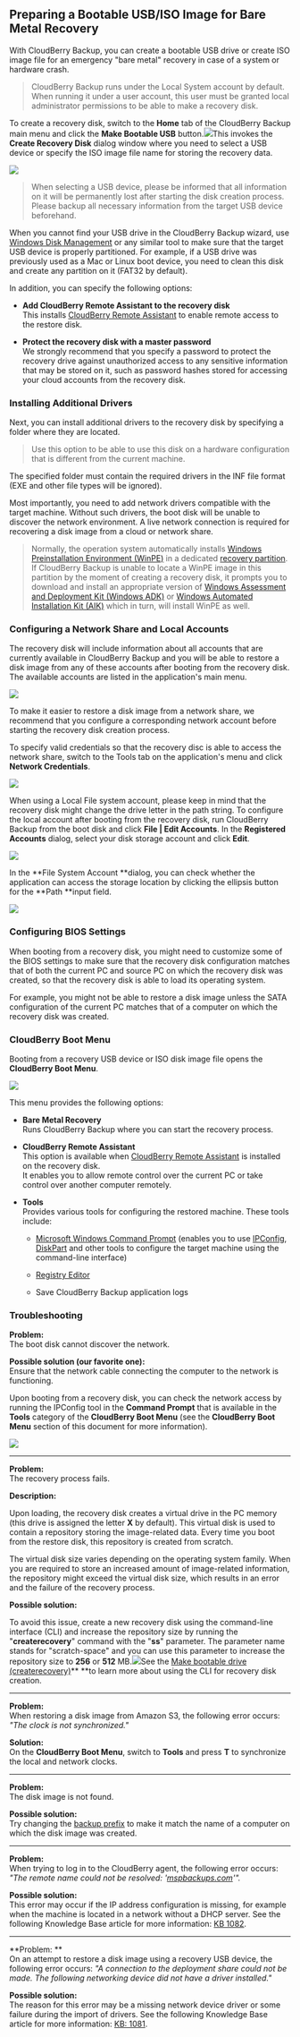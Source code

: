 ## Preparing a Bootable USB/ISO Image for Bare Metal Recovery

With CloudBerry Backup, you can create a bootable USB drive or create ISO image file for an emergency "bare metal" recovery in case of a system or hardware crash.

> CloudBerry Backup runs under the Local System account by default. When running it under a user account, this user must be granted local administrator permissions to be able to make a recovery disk.

To create a recovery disk, switch to the **Home** tab of the CloudBerry Backup main menu and click the **Make Bootable USB** button.![](/assets/bare-metal-make-bootable-usb-menu.png)This invokes the **Create Recovery Disk** dialog window where you need to select a USB device or specify the ISO image file name for storing the recovery data.

![](/assets/bare-metal-make-bootable-usb-dialog.png)

> When selecting a USB device, please be informed that all information on it will be permanently lost after starting the disk creation process. Please backup all necessary information from the target USB device beforehand.

When you cannot find your USB drive in the CloudBerry Backup wizard, use [Windows Disk Management](https://docs.microsoft.com/en-us/windows-server/storage/disk-management/overview-of-disk-management) or any similar tool to make sure that the target USB device is properly partitioned. For example, if a USB drive was previously used as a Mac or Linux boot device, you need to clean this disk and create any partition on it \(FAT32 by default\).

In addition, you can specify the following options:

* **Add CloudBerry Remote Assistant to the recovery disk**  
  This installs [CloudBerry Remote Assistant](https://www.cloudberrylab.com/remote-assistant.aspx) to enable remote access to the restore disk.

* **Protect the recovery disk with a master password**  
  We strongly recommend that you specify a password to protect the recovery drive against unauthorized access to any sensitive information that may be stored on it, such as password hashes stored for accessing your cloud accounts from the recovery disk.

### Installing Additional Drivers

Next, you can install additional drivers to the recovery disk by specifying a folder where they are located.

> Use this option to be able to use this disk on a hardware configuration that is different from the current machine.

The specified folder must contain the required drivers in the INF file format \(EXE and other file types will be ignored\).

Most importantly, you need to add network drivers compatible with the target machine. Without such drivers, the boot disk will be unable to discover the network environment. A live network connection is required for recovering a disk image from a cloud or network share.

> Normally, the operation system automatically installs [Windows Preinstallation Environment \(WinPE\)](https://docs.microsoft.com/en-us/windows-hardware/manufacture/desktop/winpe-intro) in a dedicated [recovery partition](https://docs.microsoft.com/en-us/windows-hardware/manufacture/desktop/windows-recovery-environment--windows-re--technical-reference). If CloudBerry Backup is unable to locate a WinPE image in this partition by the moment of creating a recovery disk, it prompts you to download and install an appropriate version of [Windows Assessment and Deployment Kit \(Windows ADK\)](https://www.microsoft.com/en-us/download/details.aspx?id=39982) or [Windows Automated Installation Kit \(AIK\)](https://www.microsoft.com/en-us/download/details.aspx?id=5753) which in turn, will install WinPE as well.

### Configuring a Network Share and Local Accounts

The recovery disk will include information about all accounts that are currently available in CloudBerry Backup and you will be able to restore a disk image from any of these accounts after booting from the recovery disk. The available accounts are listed in the application's main menu.

![](/assets/backup-app-main-menu-accounts.png)

To make it easier to restore a disk image from a network share, we recommend that you configure a corresponding network account before starting the recovery disk creation process.

To specify valid credentials so that the recovery disc is able to access the network share, switch to the Tools tab on the application's menu and click **Network Credentials**.

![](/assets/app-ribbon-tools-network-credentials.png)

When using a Local File system account, please keep in mind that the recovery disk might change the drive letter in the path string. To configure the local account after booting from the recovery disk, run CloudBerry Backup from the boot disk and click **File \| Edit Accounts**. In the **Registered Accounts** dialog, select your disk storage account and click **Edit**.

![](/assets/boot-disk-backup-edit-accounts.png)

In the **File System Account **dialog, you can check whether the application can access the storage location by clicking the ellipsis button for the **Path **input field.

![](/assets/boot-disk-backup-file-system-account-settings.png)

### Configuring BIOS Settings

When booting from a recovery disk, you might need to customize some of the BIOS settings to make sure that the recovery disk configuration matches that of both the current PC and source PC on which the recovery disk was created, so that the recovery disk is able to load its operating system.

For example, you might not be able to restore a disk image unless the SATA configuration of the current PC matches that of a computer on which the recovery disk was created.

### CloudBerry Boot Menu

Booting from a recovery USB device or ISO disk image file opens the **CloudBerry Boot Menu**.

![](/assets/cloudberry-boot-menu.png)

This menu provides the following options:

* **Bare Metal Recovery**  
  Runs CloudBerry Backup where you can start the recovery process.

* **CloudBerry Remote Assistant**  
  This option is available when [CloudBerry Remote Assistant](https://www.cloudberrylab.com/remote-assistant.aspx) is installed on the recovery disk.  
  It enables you to allow remote control over the current PC or take control over another computer remotely.

* **Tools**  
  Provides various tools for configuring the restored machine. These tools include:

  * [Microsoft Windows Command Prompt](https://docs.microsoft.com/en-us/windows-server/administration/windows-commands/windows-commands) \(enables you to use [IPConfig](https://msdn.microsoft.com/ES-ES/library/cc940124.aspx), [DiskPart](https://msdn.microsoft.com/en-us/ff794606%28v=winembedded.1001%29) and other tools to configure the target machine using the command-line interface\)

  * [Registry Editor](https://docs.microsoft.com/en-us/previous-versions/visualstudio/visual-studio-6.0/aa243964%28v=vs.60%29)

  * Save CloudBerry Backup application logs

### 

### Troubleshooting

**Problem:**  
The boot disk cannot discover the network.

**Possible solution \(our favorite one\):**  
Ensure that the network cable connecting the computer to the network is functioning.

Upon booting from a recovery disk, you can check the network access by running the IPConfig tool in the **Command Prompt** that is available in the **Tools** category of the **CloudBerry Boot Menu** \(see the **CloudBerry Boot Menu** section of this document for more information\).

![](/assets/boot-menu-command-prompt.png)

---

**Problem:**  
The recovery process fails.

**Description:**

Upon loading, the recovery disk creates a virtual drive in the PC memory \(this drive is assigned the letter **X** by default\). This virtual disk is used to contain a repository storing the image-related data. Every time you boot from the restore disk, this repository is created from scratch.

The virtual disk size varies depending on the operating system family. When you are required to store an increased amount of image-related information, the repository might exceed the virtual disk size, which results in an error and the failure of the recovery process.

**Possible solution:**

To avoid this issue, create a new recovery disk using the command-line interface \(CLI\) and increase the repository size by running the "**createrecovery**" command with the "**ss**" parameter. The parameter name stands for "scratch-space" and you can use this parameter to increase the repository size to **256** or **512** MB.![](/assets/cli-cbb-createrecovery-ss.png)See the [Make bootable drive \(createrecovery\)](https://help.cloudberrylab.com/cloudberry-backup/miscellaneous/command-line-interface#make-bootable-drive-%28createrecovery%29)** **to learn more about using the CLI for recovery disk creation.

---

**Problem:**  
When restoring a disk image from Amazon S3, the following error occurs: _"The clock is not synchronized."_

**Solution:**  
On the **CloudBerry Boot Menu**, switch to **Tools** and press **T** to synchronize the local and network clocks.

---

**Problem:**  
The disk image is not found.

**Possible solution:**  
Try changing the [backup prefix](/concepts/changing-the-backup-prefix.md) to make it match the name of a computer on which the disk image was created.

---

**Problem:**  
When trying to log in to the CloudBerry agent, the following error occurs: _"The remote name could not be resolved: '_[_mspbackups.com_](http://mspbackups.com/)_'"._

**Possible solution:**  
This error may occur if the IP address configuration is missing, for example when the machine is located in a network without a DHCP server. See the following Knowledge Base article for more information: [KB 1082](https://kb.cloudberrylab.com/kb1082/).

---

**Problem: **  
On an attempt to restore a disk image using a recovery USB device, the following error occurs: _"A connection to the deployment share could not be made. The following networking device did not have a driver installed."_

**Possible solution:**  
The reason for this error may be a missing network device driver or some failure during the import of drivers. See the following Knowledge Base article for more information: [KB: 1081](https://kb.cloudberrylab.com/kb1081/).

